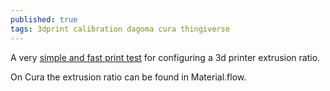 ```yaml
---
published: true
tags: 3dprint calibration dagoma cura thingiverse
---
```


A very [simple and fast print test](https://www.thingiverse.com/thing:1622868) for configuring a 3d printer extrusion ratio.

On Cura the extrusion ratio can be found in Material.flow.